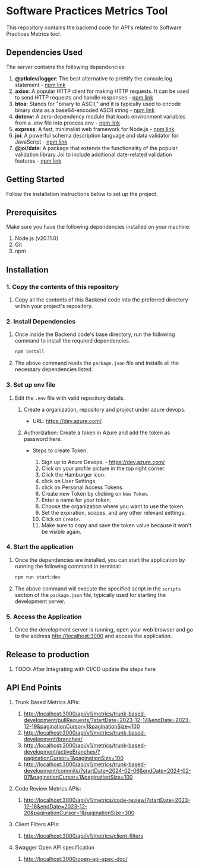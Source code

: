 # Software Practices Metrics Tool

This repository contains the backend code for API's related to Software Practices Metrics tool.

## Dependencies Used

The server contains the following dependencies:

1. **@ptkdev/logger**: The best alternative to prettify the console.log statement -
   [npm link](https://www.npmjs.com/package/@ptkdev/)
2. **axios**: A popular HTTP client for making HTTP requests. It can be used to send HTTP requests and handle
   responses - [npm link](https://www.npmjs.com/package/axios)
3. **btoa**: Stands for "binary to ASCII," and it is typically used to encode binary data as a base64-encoded ASCII
   string - [npm link](https://www.npmjs.com/package/btoa)
4. **dotenv**: A zero-dependency module that loads environment variables from a .env file into process.env -
   [npm link](https://www.npmjs.com/package/dotenv)
5. **express**: A fast, minimalist web framework for Node.js - [npm link](https://www.npmjs.com/package/express)
6. **joi**: A powerful schema description language and data validator for JavaScript -
   [npm link](https://www.npmjs.com/package/joi)
7. **@joi/date**: A package that extends the functionality of the popular validation library Joi to include additional
   date-related validation features - [npm link](https://www.npmjs.com/package/@joi/date)

## Getting Started

Follow the installation instructions below to set up the project.

## Prerequisites

Make sure you have the following dependencies installed on your machine:

1. Node.js (v20.11.0)
2. Git
3. npm

## Installation

### 1. Copy the contents of this repository

1. Copy all the contents of this Backend code into the preferred directory within your project's repository.

### 2. Install Dependencies

1. Once inside the Backend code's base directory, run the following command to install the required dependencies.

   ```bash
   npm install
   ```

2. The above command reads the `package.json` file and installs all the necessary dependencies listed.

### 3. Set up env file

1. Edit the `.env` file with valid repository details.

   1. Create a organization, repository and project under azure devops.

      - URL: <https://dev.azure.com/>.

   2. Authorization: Create a token in Azure and add the token as password here.

      - Steps to create Token:

        1. Sign up to Azure Devops. - <https://dev.azure.com/>
        2. Click on your profile picture in the top right corner.
        3. Click the Hamburger icon.
        4. click on User Settings.
        5. click on Personal Access Tokens.
        6. Create new Token by clicking on `New Token`.
        7. Enter a name for your token.
        8. Choose the organization where you want to use the token.
        9. Set the expiration, scopes, and any other relevant settings.
        10. Click on `Create`.
        11. Make sure to copy and save the token value because it won't be visible again.

### 4. Start the application

1. Once the dependencies are installed, you can start the application by running the following command in terminal:

   ```bash
   npm run start:dev
   ```

2. The above command will execute the specified script in the `scripts` section of the `package.json` file, typically
   used for starting the development server.

### 5. Access the Application

1. Once the development server is running, open your web browser and go to the address
   [http://localhost:3000](http://localhost:3000) and access the application.

## Release to production

1. TODO: After Integrating with CI/CD update the steps here

## API End Points

1. Trunk Based Metrics APIs:

   1. <http://localhost:3000/api/v1/metrics/trunk-based-development/pullRequests/?startDate=2023-12-14&endDate=2023-12-19&paginationCursor=1&paginationSize=100>
   2. <http://localhost:3000/api/v1/metrics/trunk-based-development/branches/>
   3. <http://localhost:3000/api/v1/metrics/trunk-based-development/activeBranches/?paginationCursor=1&paginationSize=100>
   4. <http://localhost:3000/api/v1/metrics/trunk-based-development/commits/?startDate=2024-02-06&endDate=2024-02-07&paginationCursor=1&paginationSize=100>

2. Code Review Metrics APIs:

   1. <http://localhost:3000/api/v1/metrics/code-review/?startDate=2023-12-16&endDate=2023-12-20&paginationCursor=1&paginationSize=300>

3. Client Filters APIs:

   1. <http://localhost:3000/api/v1/metrics/client-filters>

4. Swagger Open API specification

   1. <http://localhost:3000/open-api-spec-doc/>
